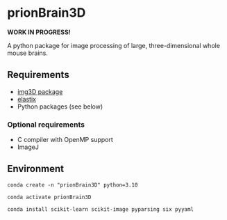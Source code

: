# prionBrain3D

**WORK IN PROGRESS!**

A python package for image processing of large, three-dimensional whole mouse brains.


## Requirements

* [img3D package](https://github.com/aecon/img3D)
* [elastix](https://elastix.lumc.nl)
* Python packages (see below)


### Optional requirements

* C compiler with OpenMP support
* ImageJ


## Environment

```
conda create -n "prionBrain3D" python=3.10

conda activate prionBrain3D

conda install scikit-learn scikit-image pyparsing six pyyaml
```
